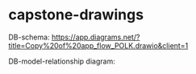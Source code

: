 # capstone-drawings

DB-schema: https://app.diagrams.net/?title=Copy%20of%20app_flow_POLK.drawio&client=1

DB-model-relationship diagram:

